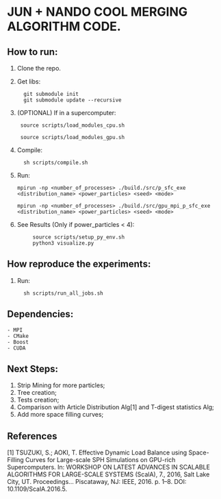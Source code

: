# JUN + NANDO COOL MERGING ALGORITHM CODE.

## How to run:

1. Clone the repo.
2. Get libs:

         git submodule init
         git submodule update --recursive

3. (OPTIONAL) If in a supercomputer:

        source scripts/load_modules_cpu.sh

        source scripts/load_modules_gpu.sh

4. Compile:

         sh scripts/compile.sh

5.  Run:

        mpirun -np <number_of_processes> ./build./src/p_sfc_exe <distribution_name> <power_particles> <seed> <mode>
        
        mpirun -np <number_of_processes> ./build./src/gpu_mpi_p_sfc_exe <distribution_name> <power_particles> <seed> <mode>
   
6. See Results (Only if power_particles < 4):

            source scripts/setup_py_env.sh
            python3 visualize.py
 
## How reproduce the experiments:

1. Run:

         sh scripts/run_all_jobs.sh 

## Dependencies:

    - MPI
    - CMake
    - Boost
    - CUDA
    
## Next Steps:

1. Strip Mining for more particles;
2. Tree creation;
4. Tests creation;
3. Comparison with Article Distribution Alg[1] and T-digest statistics Alg;
5. Add more space filling curves;
  
## References

[1] TSUZUKI, S.; AOKI, T. Effective Dynamic Load Balance using Space-Filling Curves for Large-scale SPH Simulations on GPU-rich Supercomputers. In: WORKSHOP ON LATEST ADVANCES IN SCALABLE ALGORITHMS FOR LARGE-SCALE SYSTEMS (ScalA), 7., 2016, Salt Lake City, UT. Proceedings… Piscataway, NJ: IEEE, 2016. p. 1–8. DOI: 10.1109/ScalA.2016.5.